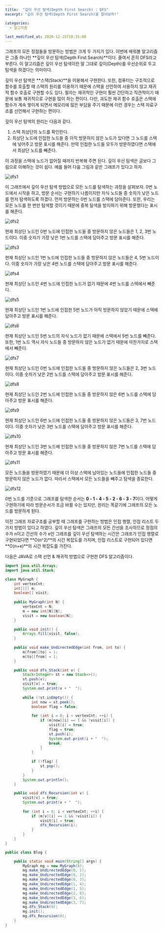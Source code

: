 ```yaml
---
title:  "﻿깊이 우선 탐색(Depth First Search) : DFS"
excerpt: "깊이 우선 탐색(Depth First Search)을 알아보자!"

categories:
  - 알고리즘
  
last_modified_at: 2020-12-15T18:35:00
---
```


그래프의 모든 정점들을 방문하는 방법은 크게 두 가지가 있다. 이번에 배워볼 알고리즘은 그중 하나인 **깊이 우선 탐색(Depth First Search)**이다. 줄여서 흔히 DFS라고 부른다. 이 알고리즘은 깊이 우선 탐색이란 말 그대로 깊이(Depth)를 우선순위로 두고 탐색을 하겠다는 의미이다.  

깊이 우선 탐색은 **스택(Stack)**을 이용해서 구현한다. 또한, 컴퓨터는 구조적으로 함수를 호출할 때 스택의 원리를 이용하기 때문에 스택을 선언하여 사용하지 않고 재귀적 함수 호출로 구현할 수도 있다. 필자는 재귀적인 구현이 훨씬 간단하고 직관적이기 때문에 보통 재귀적으로 구현을 많이 하는 편이다. 다만, 과도한 재귀 함수 호출은 스택에 함수가 계속 쌓이게 되면서 메모리에 많은 부담을 주기 때문에 이런 경우는 스택 자료구조를 선언해서 구현하는 편이다.  

깊이 우선 탐색의 원리는 다음과 같다.  

1. 스택 최상단의 노드를 확인한다.  
2. 최상단 노드에 인접한 노드들 중 아직 방문하지 않은 노드가 있다면 그 노드를 스택에 넣어주고 방문 표시를 해준다. 만약 인접한 노드들 모두가 방문하였다면 스택에서 최상단 노드를 빼준다.  

이 과정을 스택에 노드가 없어질 때까지 반복해 주면 된다. 깊이 우선 탐색은 글보다 그림으로 이해하는 것이 쉽다. 예를 들어 다음 그림과 같은 그래프가 있다고 하자.  

![dfs1](https://user-images.githubusercontent.com/53072057/102160065-19132b00-3ec8-11eb-98e4-4b3a0091c158.JPG)  

이 그래프에서 깊이 우선 탐색 방법으로 모든 노드를 탐색하는 과정을 살펴보자. 0번 노드에서 시작을 하고, 방문 순서는 구현하기 나름이지만 자식 노드들 중 숫자가 낮은 노드를 먼저 탐색하도록 하겠다. 먼저 방문하는 0번 노드를 스택에 담아준다. 또한, 우리는 모든 노드를 한 번만 탐색할 것이기 때문에 중복 탐색을 방지하기 위해 방문했다는 표시를 해준다.  

![dfs2](https://user-images.githubusercontent.com/53072057/102160070-1a445800-3ec8-11eb-97f9-d636f8e2eedf.JPG)  

현재 최상단 노드인 0번 노드에 인접한 노드들 중 방문하지 않은 노드들은 1, 2, 3번 노드이다. 이중 숫자가 가장 낮은 1번 노드를 스택에 담아주고 방문 표시를 해준다.  

![dfs3](https://user-images.githubusercontent.com/53072057/102160071-1a445800-3ec8-11eb-8f71-bc3ee82cc7d5.JPG)  

현재 최상단 노드인 1번 노드에 인접한 노드들 중 방문하지 않은 노드들은 4, 5번 노드이다. 이중 숫자가 가장 낮은 4번 노드를 스택에 담아주고 방문 표시를 해준다.  

![dfs4](https://user-images.githubusercontent.com/53072057/102160072-1adcee80-3ec8-11eb-8ced-b520452221b7.JPG)  

현재 최상단 노드인 4번 노드에 인접한 노드가 없기 때문에 4번 노드를 스택에서 빼준다.  

![dfs5](https://user-images.githubusercontent.com/53072057/102160074-1b758500-3ec8-11eb-9ec2-60575b1da78b.JPG)  

현재 최상단 노드인 1번 노드에 인접한 5번 노드가 아직 방문하지 않았기 때문에 스택에 담아주고 방문 표시를 해준다.  

![dfs6](https://user-images.githubusercontent.com/53072057/102160076-1b758500-3ec8-11eb-87f9-fda8209c0cbb.JPG)  

현재 최상단 노드인 5번 노드의 자식 노드가 없기 때문에 스택에서 5번 노드를 빼준다. 또한, 1번 노드 역시 자식 노드들 중 방문하지 않은 노드가 없기 때문에 마찬가지로 스택에서 빼준다.  

![dfs7](https://user-images.githubusercontent.com/53072057/102160078-1c0e1b80-3ec8-11eb-8372-205aca62254e.JPG)  

현재 최상단 노드인 0번 노드에 인접한 노드들 중 방문하지 않은 노드들은 2, 3번 노드이다. 이중 숫자가 낮은 2번 노드를 스택에 담아주고 방문 표시를 해준다.  

![dfs8](https://user-images.githubusercontent.com/53072057/102160079-1c0e1b80-3ec8-11eb-82b6-df6d7c425455.JPG)  

현재 최상단 노드인 2번 노드에 인접한 노드들 중 방문하지 않은 6번 노드를 스택에 담아주고 방문 표시를 해준다.  

![dfs9](https://user-images.githubusercontent.com/53072057/102160080-1ca6b200-3ec8-11eb-94c8-701b556c8c65.JPG)  

현재 최상단 노드인 6번 노드에 인접한 노드들 중 방문하지 않은 노드들은 3, 7번 노드이다. 이중 숫자가 낮은 3번 노드를 스택에 담아주고 방문 표시를 해준다.  

![dfs10](https://user-images.githubusercontent.com/53072057/102160083-1ca6b200-3ec8-11eb-9ff2-4bab5806d5fc.JPG)  

현재 최상단 노드인 3번 노드에 인접한 노드들 중 방문하지 않은 7번 노드를 스택에 담아주고 방문 표시를 해준다.  

![dfs11](https://user-images.githubusercontent.com/53072057/102160084-1d3f4880-3ec8-11eb-9486-6c1e0ba2b5c9.JPG)  

모든 노드들을 방문하였기 때문에 더 이상 스택에 남아있는 노드들에 인접한 노드들 중 방문하지 않은 노드가 없다. 따라서 스택에서 모든 노드들을 빼주고 탐색을 종료한다.  

![dfs12](https://user-images.githubusercontent.com/53072057/102160085-1dd7df00-3ec8-11eb-8aa3-ab195f8e5eb2.JPG)  

0번 노드를 기준으로 그래프를 탐색한 순서는 **0 - 1 - 4 - 5 - 2 - 6 - 3 - 7**이다. 어떻게 구현하기에 따라 방문순서가 조금 바뀔 수는 있지만, 원리는 똑같기에 그래프의 모든 노드를 방문하게 된다.  

이전 그래프 자료구조를 공부할 때 그래프를 구현하는 방법은 인접 행렬, 인접 리스트 두 가지 방법이 있다고 하였다. 깊이 우선 탐색은 그래프의 모든 간선을 조사하므로 정점의 수가 n이고 간선의 수가 e인 그래프를 깊이 우선 탐색하는 시간은 그래프가 인접 행렬로 구현되었다면 **O(n^2)**의 시간 복잡도를 가지며, 인접 리스트로 구현되어 있다면 **O(n+e)**의 시간 복잡도를 가진다.  

다음은 JAVA로 스택 선언 & 재귀적 방법으로 구현한 DFS 알고리즘이다.  

```java
import java.util.Arrays;
import java.util.Stack;

class MyGraph {
	int vertexCnt;
	int[][] m;
	boolean[] visit;
	
	public MyGraph(int N) {
		vertexCnt = N;
		m = new int[N][N];
		visit = new boolean[N];
	}

	public void init() {
		Arrays.fill(visit, false);
	}
	
	public void make_UndirectedEdge(int from, int to) {
		m[from][to] = 1;
		m[to][from] = 1;
	}

	public void dfs_Stack(int v) {
		Stack<Integer> st = new Stack<>();
		st.push(v);
		visit[v] = true;
		System.out.print(v + "  ");
		
		while (!st.isEmpty()) {
			int now = st.peek();
			boolean flag = false;
			
			for (int i = 0; i < vertexCnt; ++i) {
				if (m[now][i] == 1 && !visit[i]) {
					visit[i] = true;
					flag = true;
					st.push(i);
					System.out.print(i + "  ");
					break;
				}
			}
			
			if (!flag) {
				st.pop();
			}
		}
		System.out.println();
	}

	public void dfs_Recursion(int v) {
		visit[v] = true;
		System.out.print(v + "  ");
		
		for (int i = 0; i < vertexCnt; ++i) {
			if (m[v][i] == 1 && !visit[i]) {
				visit[i] = true;
				dfs_Recursion(i);
			}
		}
	}
}

public class Blog {

	public static void main(String[] args) {
		MyGraph mg = new MyGraph(8);
		mg.make_UndirectedEdge(0, 1);
		mg.make_UndirectedEdge(0, 2);
		mg.make_UndirectedEdge(0, 3);
		mg.make_UndirectedEdge(1, 4);
		mg.make_UndirectedEdge(1, 5);
		mg.make_UndirectedEdge(2, 6);
		mg.make_UndirectedEdge(3, 6);
		mg.make_UndirectedEdge(3, 7);
		mg.dfs_Stack(0);
		mg.init();
		mg.dfs_Recursion(0);
	}
}
```

​

​
​